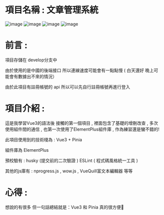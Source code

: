 # 項目名稱 : 文章管理系統
![image](https://github.com/user-attachments/assets/b42278c2-97f9-46d7-83bd-1e9128138d7e)
![image](https://github.com/user-attachments/assets/d07fc2e1-aca5-485e-a5d5-bc927e4cbb51)
![image](https://github.com/user-attachments/assets/c49b5506-6b2e-4716-a20d-453a8345c796)
![image](https://github.com/user-attachments/assets/c06cb8e9-5b24-4945-83a4-94c650f0bb29)


# 前言 : 

項目存儲在 develop分支中

由於使用的是中國的後端接口 所以連線速度可能會有一點點慢 ( 白天還好 晚上可能會有數據出不來的情況）

由於此項目有註冊帳號的 api 所以可以先自行註冊帳號再進行登入

# 項目介紹 : 

這是我學習Vue3的語法後 接觸的第一個項目 , 裡面包含了基礎的增刪改查 , 多次使用組件間的通信 , 也第一次使用了ElementPlus組件庫 , 作為練習還是蠻不錯的!

此項目使用到的技術棧為 : Vue3 + Pinia 

組件庫為 ElementPlus 

預校驗有 : husky (提交前的二次驗證 ) ESLint ( 程式碼風格統一工具  )

其他的js庫有 : nprogress.js , wow.js , VueQuill富文本編輯器 等等

# 心得 : 

想說的有很多 但一句話總結就是：Vue3 和 Pinia 真的很方便🤣
